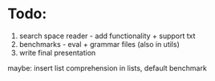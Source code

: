 # Todo:
1) search space reader - add functionality + support txt
2) benchmarks - eval + grammar files (also in utils)
3) write final presentation

maybe: insert list comprehension in lists, default benchmark
